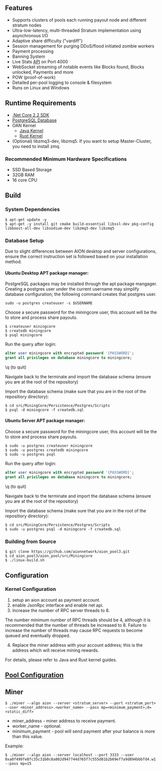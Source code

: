 ## Features

- Supports clusters of pools each running payout node and different stratum nodes
- Ultra-low-latency, multi-threaded Stratum implementation using asynchronous I/O
- Adaptive share difficulty ("vardiff")
- Session management for purging DDoS/flood initiated zombie workers
- Payment processing
- Banning System
- Live Stats [API](https://github.com/coinfoundry/miningcore/wiki/API) on Port 4000
- WebSocket streaming of notable events like Blocks found, Blocks unlocked, Payments and more
- POW (proof-of-work)
- Detailed per-pool logging to console & filesystem
- Runs on Linux and Windows

## Runtime Requirements

- [.Net Core 2.2 SDK](https://www.microsoft.com/net/download/core)
- [PostgreSQL Database](https://www.postgresql.org/)
- OAN Kernel
  - [Java Kernel](https://github.com/aionnetwork/aion/releases)
  - [Rust Kernel](https://github.com/aionnetwork/aionr/releases)
- (Optional) libzmq3-dev, libzmq5. If you want to setup Master-Cluster, you need to install zmq.

### Recommended Minimum Hardware Specifications
- SSD Based Storage
- 32GB RAM
- 16 core CPU

## Build
### System Dependencies
```
$ apt-get update -y 
$ apt-get -y install git cmake build-essential libssl-dev pkg-config libboost-all-dev libsodium-dev libzmq3-dev libzmq5
```

### Database Setup
Due to slight differences between AION desktop and server configurations, ensure the correct instruction set is followed based on your installation method. 

#### Ubuntu Desktop APT package manager:

PostgreSQL packages may be installed through the apt package mangager. Creating a postgres user under the current username may simplify database configuration; the following command creates that postgres user.

```sudo -u postgres createuser -s $USERNAME```

Choose a secure password for the miningcore user, this account will be the to store and process share payouts.

```console
$ createuser miningcore
$ createdb miningcore
$ psql miningcore
```

Run the query after login:

```sql
alter user miningcore with encrypted password '{PASSWORD}'; 
grant all privileges on database miningcore to miningcore;
```
\q (to quit)

Navigate back to the terminate and import the database schema (ensure you are at the root of the repository)

Import the database schema (make sure that you are in the root of the repositiory directory):

```console
$ cd src/MiningCore/Persistence/Postgres/Scripts
$ psql -d miningcore -f createdb.sql
```

#### Ubuntu Server APT package manager:


Choose a secure password for the miningcore user, this account will be the to store and process share payouts.

```console
$ sudo -u postgres createuser miningcore
$ sudo -u postgres createdb miningcore
$ sudo -u postgres psql
```

Run the query after login:

```sql
alter user miningcore with encrypted password '{PASSWORD}'; 
grant all privileges on database miningcore to miningcore;
```
\q (to quit)

Navigate back to the terminate and import the database schema (ensure you are at the root of the repository)

Import the database schema (make sure that you are in the root of the repositiory directory):

```console
$ cd src/MiningCore/Persistence/Postgres/Scripts
$ sudo -u postgres psql -d miningcore -f createdb.sql
```

### Building from Source

```console
$ git clone https://github.com/aionnetwork/aion_pool3.git
$ cd aion_pool3/aion_pool/src/Miningcore
$ ./linux-build.sh
```

## Configuration
### Kernel Configuration
1. setup an aion account as payment account.
2. enable JsonRpc interface and enable net api.
3. Increase the number of RPC server threads to 8.

The number minimum number of RPC threads should be 4, although it is recommended that the number of threads be increased to 8. Failure to increase the number of threads may cause RPC requests to become queued and eventually dropped.

4. Replace the miner address with your account address; this is the address which will receive mining rewards.

For details, please refer to Java and Rust kernel guides.

## [Pool Configuration](./docs/Configuration.md)

## Miner
```
$ ./miner --algo aion --server <stratum_server> --port <stratum_port> --user <miner_address>.<worker_name> --pass mp=<minimum_payment>;d=<static_diff>
```
* miner_address - miner address to receive payment. 
* worker_name - optional.
* minimum_payment - pool will send payment after your balance is more than this value.

Example:
```
$ ./miner --algo aion --server localhost --port 3333 --user 0xa0f499fe8fc35c31b0c8a802d947744d765f7c555d01b2b69ef7a9d894bbbfd4.w1 --pass mp=15
```
